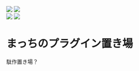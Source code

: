 ![](https://img.shields.io/github/followers/jpbtk?style=social)
![](https://img.shields.io/twitter/follow/jpbtk?style=social)  
![](https://img.shields.io/github/downloads/jpbtk/plugin-okiba/total)
![](https://img.shields.io/github/directory-file-count/jpbtk/plugin-okiba)
# まっちのプラグイン置き場
駄作置き場？

